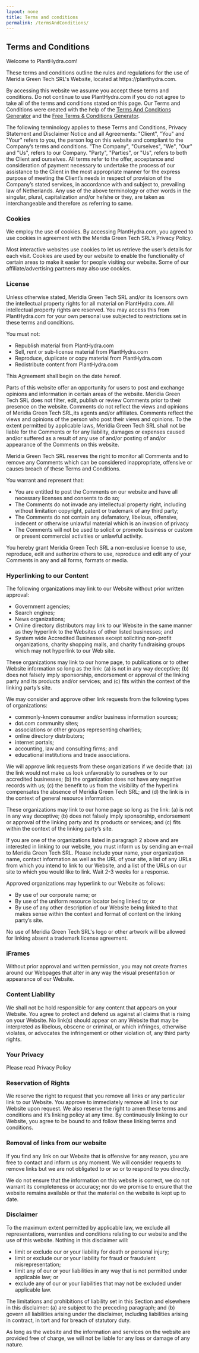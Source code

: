 ```yaml
---
layout: none
title: Terms and conditions
permalink: /termsAndConditions/
---
```


<html lang="en">
<h2><strong>Terms and Conditions</strong></h2>
<p>Welcome to PlantHydra.com!</p>
<p>These terms and conditions outline the rules and regulations for the use of Meridia Green Tech SRL's Website, located at https://planthydra.com.</p>
<p>By accessing this website we assume you accept these terms and conditions. Do not continue to use PlantHydra.com if you do not agree to take all of the terms and conditions stated on this page. Our Terms and Conditions were created with the help of the <a href="https://www.termsandconditionsgenerator.com">Terms And Conditions Generator</a> and the <a href="https://www.privacypolicyonline.com/terms-conditions-generator/">Free Terms &amp; Conditions Generator</a>.</p>
<p>The following terminology applies to these Terms and Conditions, Privacy Statement and Disclaimer Notice and all Agreements: "Client", "You" and "Your" refers to you, the person log on this website and compliant to the Company’s terms and conditions. "The Company", "Ourselves", "We", "Our" and "Us", refers to our Company. "Party", "Parties", or "Us", refers to both the Client and ourselves. All terms refer to the offer, acceptance and consideration of payment necessary to undertake the process of our assistance to the Client in the most appropriate manner for the express purpose of meeting the Client’s needs in respect of provision of the Company’s stated services, in accordance with and subject to, prevailing law of Netherlands. Any use of the above terminology or other words in the singular, plural, capitalization and/or he/she or they, are taken as interchangeable and therefore as referring to same.</p>
<h3><strong>Cookies</strong></h3>
<p>We employ the use of cookies. By accessing PlantHydra.com, you agreed to use cookies in agreement with the Meridia Green Tech SRL's Privacy Policy.</p>
<p>Most interactive websites use cookies to let us retrieve the user’s details for each visit. Cookies are used by our website to enable the functionality of certain areas to make it easier for people visiting our website. Some of our affiliate/advertising partners may also use cookies.</p>
<h3><strong>License</strong></h3>
<p>Unless otherwise stated, Meridia Green Tech SRL and/or its licensors own the intellectual property rights for all material on PlantHydra.com. All intellectual property rights are reserved. You may access this from PlantHydra.com for your own personal use subjected to restrictions set in these terms and conditions.</p>
<p>You must not:</p>
<ul>
<li>Republish material from PlantHydra.com</li>
<li>Sell, rent or sub-license material from PlantHydra.com</li>
<li>Reproduce, duplicate or copy material from PlantHydra.com</li>
<li>Redistribute content from PlantHydra.com</li>
</ul>
<p>This Agreement shall begin on the date hereof.</p>
<p>Parts of this website offer an opportunity for users to post and exchange opinions and information in certain areas of the website. Meridia Green Tech SRL does not filter, edit, publish or review Comments prior to their presence on the website. Comments do not reflect the views and opinions of Meridia Green Tech SRL,its agents and/or affiliates. Comments reflect the views and opinions of the person who post their views and opinions. To the extent permitted by applicable laws, Meridia Green Tech SRL shall not be liable for the Comments or for any liability, damages or expenses caused and/or suffered as a result of any use of and/or posting of and/or appearance of the Comments on this website.</p>
<p>Meridia Green Tech SRL reserves the right to monitor all Comments and to remove any Comments which can be considered inappropriate, offensive or causes breach of these Terms and Conditions.</p>
<p>You warrant and represent that:</p>
<ul>
<li>You are entitled to post the Comments on our website and have all necessary licenses and consents to do so;</li>
<li>The Comments do not invade any intellectual property right, including without limitation copyright, patent or trademark of any third party;</li>
<li>The Comments do not contain any defamatory, libelous, offensive, indecent or otherwise unlawful material which is an invasion of privacy</li>
<li>The Comments will not be used to solicit or promote business or custom or present commercial activities or unlawful activity.</li>
</ul>
<p>You hereby grant Meridia Green Tech SRL a non-exclusive license to use, reproduce, edit and authorize others to use, reproduce and edit any of your Comments in any and all forms, formats or media.</p>
<h3><strong>Hyperlinking to our Content</strong></h3>
<p>The following organizations may link to our Website without prior written approval:</p>
<ul>
<li>Government agencies;</li>
<li>Search engines;</li>
<li>News organizations;</li>
<li>Online directory distributors may link to our Website in the same manner as they hyperlink to the Websites of other listed businesses; and</li>
<li>System wide Accredited Businesses except soliciting non-profit organizations, charity shopping malls, and charity fundraising groups which may not hyperlink to our Web site.</li>
</ul>
<p>These organizations may link to our home page, to publications or to other Website information so long as the link: (a) is not in any way deceptive; (b) does not falsely imply sponsorship, endorsement or approval of the linking party and its products and/or services; and (c) fits within the context of the linking party’s site.</p>
<p>We may consider and approve other link requests from the following types of organizations:</p>
<ul>
<li>commonly-known consumer and/or business information sources;</li>
<li>dot.com community sites;</li>
<li>associations or other groups representing charities;</li>
<li>online directory distributors;</li>
<li>internet portals;</li>
<li>accounting, law and consulting firms; and</li>
<li>educational institutions and trade associations.</li>
</ul>
<p>We will approve link requests from these organizations if we decide that: (a) the link would not make us look unfavorably to ourselves or to our accredited businesses; (b) the organization does not have any negative records with us; (c) the benefit to us from the visibility of the hyperlink compensates the absence of Meridia Green Tech SRL; and (d) the link is in the context of general resource information.</p>
<p>These organizations may link to our home page so long as the link: (a) is not in any way deceptive; (b) does not falsely imply sponsorship, endorsement or approval of the linking party and its products or services; and (c) fits within the context of the linking party’s site.</p>
<p>If you are one of the organizations listed in paragraph 2 above and are interested in linking to our website, you must inform us by sending an e-mail to Meridia Green Tech SRL. Please include your name, your organization name, contact information as well as the URL of your site, a list of any URLs from which you intend to link to our Website, and a list of the URLs on our site to which you would like to link. Wait 2-3 weeks for a response.</p>
<p>Approved organizations may hyperlink to our Website as follows:</p>
<ul>
<li>By use of our corporate name; or</li>
<li>By use of the uniform resource locator being linked to; or</li>
<li>By use of any other description of our Website being linked to that makes sense within the context and format of content on the linking party’s site.</li>
</ul>
<p>No use of Meridia Green Tech SRL's logo or other artwork will be allowed for linking absent a trademark license agreement.</p>
<h3><strong>iFrames</strong></h3>
<p>Without prior approval and written permission, you may not create frames around our Webpages that alter in any way the visual presentation or appearance of our Website.</p>
<h3><strong>Content Liability</strong></h3>
<p>We shall not be hold responsible for any content that appears on your Website. You agree to protect and defend us against all claims that is rising on your Website. No link(s) should appear on any Website that may be interpreted as libelous, obscene or criminal, or which infringes, otherwise violates, or advocates the infringement or other violation of, any third party rights.</p>
<h3><strong>Your Privacy</strong></h3>
<p>Please read Privacy Policy</p>
<h3><strong>Reservation of Rights</strong></h3>
<p>We reserve the right to request that you remove all links or any particular link to our Website. You approve to immediately remove all links to our Website upon request. We also reserve the right to amen these terms and conditions and it’s linking policy at any time. By continuously linking to our Website, you agree to be bound to and follow these linking terms and conditions.</p>
<h3><strong>Removal of links from our website</strong></h3>
<p>If you find any link on our Website that is offensive for any reason, you are free to contact and inform us any moment. We will consider requests to remove links but we are not obligated to or so or to respond to you directly.</p>
<p>We do not ensure that the information on this website is correct, we do not warrant its completeness or accuracy; nor do we promise to ensure that the website remains available or that the material on the website is kept up to date.</p>
<h3><strong>Disclaimer</strong></h3>
<p>To the maximum extent permitted by applicable law, we exclude all representations, warranties and conditions relating to our website and the use of this website. Nothing in this disclaimer will:</p>
<ul>
<li>limit or exclude our or your liability for death or personal injury;</li>
<li>limit or exclude our or your liability for fraud or fraudulent misrepresentation;</li>
<li>limit any of our or your liabilities in any way that is not permitted under applicable law; or</li>
<li>exclude any of our or your liabilities that may not be excluded under applicable law.</li>
</ul>
<p>The limitations and prohibitions of liability set in this Section and elsewhere in this disclaimer: (a) are subject to the preceding paragraph; and (b) govern all liabilities arising under the disclaimer, including liabilities arising in contract, in tort and for breach of statutory duty.</p>
<p>As long as the website and the information and services on the website are provided free of charge, we will not be liable for any loss or damage of any nature.</p>
</html>